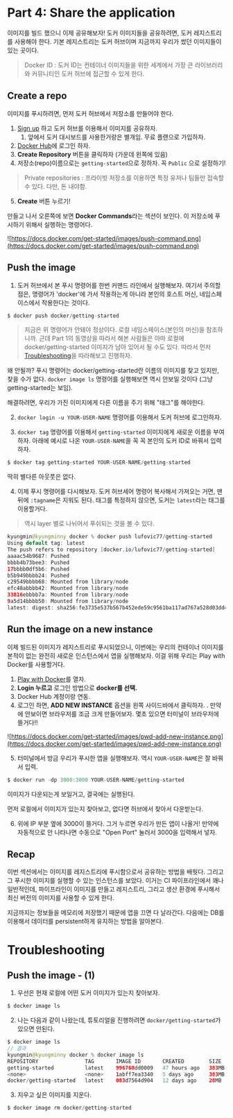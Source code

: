 # Part 4: Share the application
이미지를 빌드 했으니 이제 공유해보자! 도커 이미지들을 공유하려면, 도커 레지스트리를 사용해야 한다. 기본 레지스트리는 도커 허브이며 지금까지 우리가 썼던 이미지들이 있는 곳이다.

> Docker ID
: 도커 ID는 컨테이너 이미지들을 위한 세계에서 가장 큰 라이브러리와 커뮤니티인 도커 허브에 접근할 수 있게 한다.

## Create a repo

이미지를 푸시하려면, 먼저 도커 허브에서 저장소를 만들어야 한다.

1. [Sign up](https://www.docker.com/pricing?utm_source=docker&utm_medium=webreferral&utm_campaign=docs_driven_upgrade) 하고 도커 허브를 이용해서 이미지를 공유하자. 
    1. 앞에서 도커 대시보드를 사용한거랑은 별개임. 무료 플랜으로 가입하자. 
2. [Docker Hub](https://hub.docker.com/)에 로그인 하자. 
3. **Create Repository** 버튼을 클릭하자 (가운데 왼쪽에 있음)
4. 저장소(repo)이름으로는 `getting-started`으로 정하자. 꼭 `Public` 으로 설정하기!

> Private repositories
: 프라이빗 저장소를 이용하면 특정 유저나 팀들만 접속할 수 있다. 다만, 돈 내야함.

5. **Create** 버튼 누르기!

만들고 나서 오른쪽에 보면 **Docker Commands**라는 섹션이 보인다. 이 저장소에 푸시하기 위해서 실행하는 명령어다. 

![https://docs.docker.com/get-started/images/push-command.png](https://docs.docker.com/get-started/images/push-command.png)

## Push the image

1) 도커 허브에서 본 푸시 명령어를 한번 커맨드 라인에서 실행해보자. 여기서 주의할 점은, 명령어가 'docker'에 가서 작용하는게 아니라 본인의 호스트 머신, 네임스페이스에서 작용한다는 것이다. 

```java
$ docker push docker/getting-started
```

> 지금은 위 명령어가 안돼야 정상이다. 로컬 네임스페이스(본인의 머신)을 참조하니까. 근데 Part 1의 동영상을 따라서 해본 사람들은 아마 로컬에 docker/getting-started 이미지가 남아 있어서 될 수도 있다. 따라서 먼저 [Troubleshooting](#Troubleshooting)을 따라해보고 진행하자.

왜 안될까? 푸시 명령어는 docker/getting-started란 이름의 이미지를 찾고 있지만, 찾을 수가 없다. `docker image ls` 명령어를 실행해보면 역시 안보일 것이다 (그냥 getting-started는 보임).

해결하려면, 우리가 가진 이미지에게 다른 이름을 주기 위해 "태그"를 해야한다. 

2) `docker login -u YOUR-USER-NAME` 명령어를 이용해서 도커 허브에 로그인하자. 

3) `docker tag` 명령어를 이용해서 `getting-started` 이미지에게 새로운 이름을 부여하자. 아래에 예시로 나온 `YOUR-USER-NAME`을 꼭 꼭 본인의 도커 ID로 바꿔서 입력하자.

```java
$ docker tag getting-started YOUR-USER-NAME/getting-started
```

딱히 별다른 아웃풋은 없다. 

4) 이제 푸시 명령어를 다시해보자. 도커 허브세어 명령어 복사해서 가져오는 거면, 맨 뒤에 `:tagname`은 지워도 된다. 태그를 특정하지 않으면, 도커는 `latest`라는 태그를 이용할거다. 

> 역시 layer 별로 나뉘어서 푸쉬되는 것을 볼 수 있다.

```java
kyungmin@kyungminny docker % docker push lufovic77/getting-started
Using default tag: latest
The push refers to repository [docker.io/lufovic77/getting-started]
aaaac54b9687: Pushed 
bbbb4b73bee3: Pushed 
17bbbb0df5b6: Pushed 
b5b949bbbb24: Pushed 
c29549bbbb68: Mounted from library/node 
efc48abbbb42: Mounted from library/node 
33816ebbbb7a: Mounted from library/node 
9a5d14bbbb50: Mounted from library/node 
latest: digest: sha256:fe3735e537b567b452ede59c9561ba117ad767a528d03dd459d9d48bac256896 size: 2000
```

## Run the image on a new instance

이제 빌드된 이미지가 레지스트리로 푸시되었으니, 이번에는 우리의 컨테이너 이미지를 본적이 없는 완전히 새로운 인스턴스에서 앱을 실행해보자. 이걸 위해 우리는 Play with Docker를 사용할거다. 

1. [Play with Docker](https://labs.play-with-docker.com/)를 열자. 
2. **Login 누르고** 로그인 방법으로 **docker를 선택.** 
3. Docker Hub 계정이랑 연동.
4. 로그인 하면, **ADD NEW INSTANCE** 옵션을 왼쪽 사이드바에서 클릭하자. . 만약에 안보이면 브라우저를 조금 크게 만들어보자. 몇초 있으면 터미널이 브라우저에 뜰거다!!

![https://docs.docker.com/get-started/images/pwd-add-new-instance.png](https://docs.docker.com/get-started/images/pwd-add-new-instance.png)

5. 터미널에서 방금 우리가 푸시한 앱을 실행해보자. 역시 `YOUR-USER-NAME`은 잘 바꿔서 입력. 

```java
$ docker run -dp 3000:3000 YOUR-USER-NAME/getting-started
```

이미지가 다운되는게 보일거고, 결국에는 실행된다. 

먼저 로컬에서 이미지가 있는지 찾아보고, 없다면 허브에서 찾아서 다운받는다. 

6. 위에 IP 부분 옆에 3000이 뜰거다. 그거 누르면 우리가 만든 앱이 나올거! 만약에 자동적으로 안 나타나면 수동으로 "Open Port" 눌러서 3000을 입력해서 넣자. 

## Recap

이번 섹션에서는 이미지를 레지스트리에 푸시함으로서 공유하는 방법을 배웟다. 그리고 그 푸시한 이미지를 실행할 수 있는 인스턴스를 보았다. 이거는 CI 파이프라인에서 꽤나 일반적인데, 파이프라인이 이미지를 만들고 레지스트리, 그리고 생산 환경에 푸시해서 최신 버전의 이미지를 사용할 수 있게 한다. 

지금까지는 정보들을 메모리에 저장했기 때문에 앱을 끄면 다 날라간다. 다음에는 DB를 이용해서 데이터를 persistent하게 유지하는 방법을 알아본다. 

# Troubleshooting

## Push the image - (1)

1) 우선은 현재 로컬에 어떤 도커 이미지가 있는지 찾아보자.

```java
$ docker image ls
```

2) 나는 다음과 같이 나왔는데, 튜토리얼을 진행하려면 `docker/getting-started`가 있으면 안된다. 

```java
$ docker image ls
// 결과
kyungmin@kyungminny docker % docker image ls    
REPOSITORY               TAG       IMAGE ID       CREATED        SIZE
getting-started          latest    996768dd0009   47 hours ago   383MB
<none>                   <none>    1abff7ea3340   5 days ago     383MB
docker/getting-started   latest    083d7564d904   12 days ago    28MB
```

3) 지우고 싶은 이미지를 지운다.

```java
$ docker image rm docker/getting-started
```
